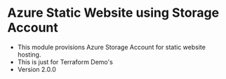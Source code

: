 # Azure Static Website using Storage Account
- This module provisions Azure Storage Account for static website hosting.
- This is just for Terraform Demo's
- Version 2.0.0


